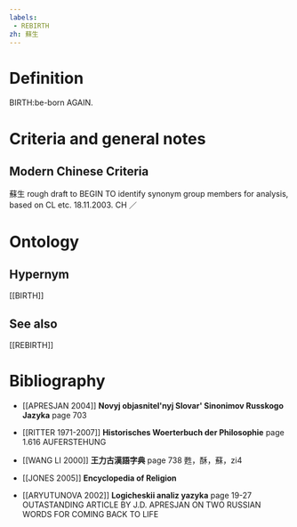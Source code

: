 ```yaml
---
labels: 
 - REBIRTH
zh: 蘇生
---
```


# Definition
BIRTH:be-born AGAIN.
# Criteria and general notes
## Modern Chinese Criteria
蘇生
rough draft to BEGIN TO identify synonym group members for analysis, based on CL etc. 18.11.2003. CH ／
# Ontology

## Hypernym
[[BIRTH]]
## See also
[[REBIRTH]]
# Bibliography
- [[APRESJAN 2004]]
**Novyj objasnitel'nyj Slovar' Sinonimov Russkogo Jazyka** page 703

- [[RITTER 1971-2007]]
**Historisches Woerterbuch der Philosophie** page 1.616
AUFERSTEHUNG
- [[WANG LI 2000]]
**王力古漢語字典** page 738
甦，酥，蘇，zi4
- [[JONES 2005]]
**Encyclopedia of Religion** 

- [[ARYUTUNOVA 2002]]
**Logicheskii analiz yazyka** page 19-27
OUTASTANDING ARTICLE BY J.D. APRESJAN ON TWO RUSSIAN WORDS FOR COMING BACK TO LIFE